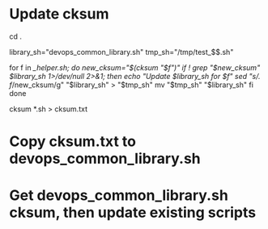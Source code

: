 # Update cksum
cd .

library_sh="devops_common_library.sh"
tmp_sh="/tmp/test_$$.sh"

for f in *_helper.sh; do
    new_cksum="$(cksum "$f")"
    if ! grep "$new_cksum" $library_sh 1>/dev/null 2>&1; then
        echo "Update $library_sh for $f"
        sed "s/.* $f/$new_cksum/g" "$library_sh" > "$tmp_sh"
        mv "$tmp_sh" "$library_sh"
    fi
done

cksum *.sh > cksum.txt

# Copy cksum.txt to devops_common_library.sh

# Get devops_common_library.sh cksum, then update existing scripts